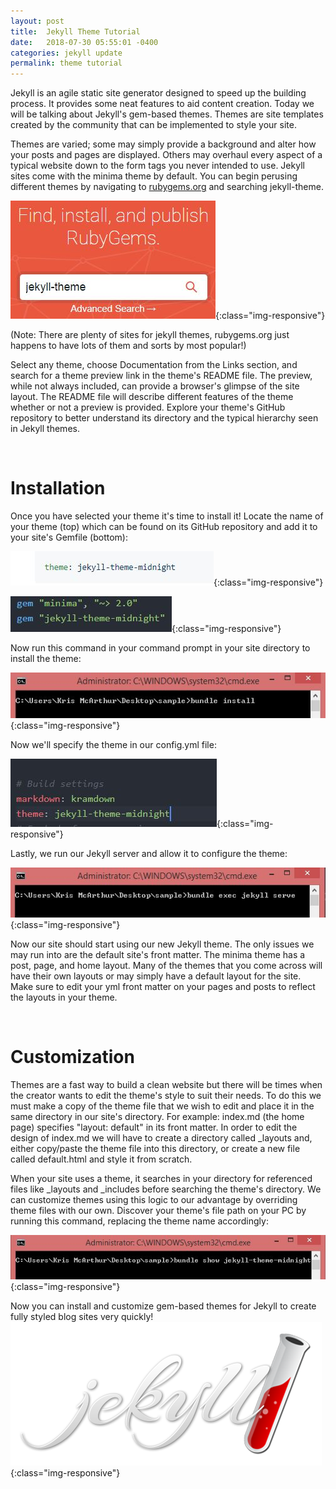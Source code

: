 ```yaml
---
layout: post
title:  Jekyll Theme Tutorial
date:   2018-07-30 05:55:01 -0400
categories: jekyll update
permalink: theme tutorial
---
```

Jekyll is an agile static site generator designed to speed up the building process. It provides some neat features to aid content creation. Today we will be talking about Jekyll's gem-based themes. Themes are site templates created by the community that can be implemented to style your site.

Themes are varied; some may simply provide a background and alter how your posts and pages are displayed. Others may overhaul every aspect of a typical website down to the form tags you never intended to use. Jekyll sites come with the minima theme by default. You can begin perusing different themes by navigating to <a href="https://rubygems.org" target="\_blank">rubygems.org</a> and searching jekyll-theme.


![rubygems.jpg](/assets/images/rubygems.jpg){:class="img-responsive"}

(Note: There are plenty of sites for jekyll themes, rubygems.org just happens to have lots of them and sorts by  most popular!)

Select any theme, choose Documentation from the Links section, and search for a theme preview link in the theme's README file. The preview, while not always included, can provide a browser's glimpse of the site layout. The README file will describe different features of the theme whether or not a preview is provided. Explore your theme's GitHub repository to better understand its directory and the typical hierarchy seen in Jekyll themes.

<br />
<h1>Installation</h1>
Once you have selected your theme it's time to install it! Locate the name of your theme (top) which can be found on its GitHub repository and add it to your site's Gemfile (bottom):

![themename.jpg](/assets/images/themename.jpg){:class="img-responsive"}

![gemfile.jpg](/assets/images/gemfile.jpg){:class="img-responsive"}

Now run this command in your command prompt in your site directory to install the theme:

![bundleinstall.jpg](/assets/images/bundleinstall.jpg){:class="img-responsive"}

Now we'll specify the theme in our config.yml file:

![themeinyml.jpg](/assets/images/themeinyml.jpg){:class="img-responsive"}

Lastly, we run our Jekyll server and allow it to configure the theme:

![bundleexec.jpg](/assets/images/bundleexec.jpg){:class="img-responsive"}

Now our site should start using our new Jekyll theme. The only issues we may run into are the default site's front matter. The minima theme has a post, page, and home layout. Many of the themes that you come across will have their own layouts or may simply have a default layout for the site. Make sure to edit your yml front matter on your pages and posts to reflect the layouts in your theme.

<br />
<h1>Customization</h1>

Themes are a fast way to build a clean website but there will be times when the creator wants to edit the theme's style to suit their needs. To do this we must make a copy of the theme file that we wish to edit and place it in the same directory in our site's directory. For example: index.md (the home page) specifies "layout: default" in its front matter. In order to edit the design of index.md we will have to create a directory called \_layouts and, either copy/paste the theme file into this directory, or create a new file called default.html and style it from scratch.

When your site uses a theme, it searches in your directory for referenced files like \_layouts and \_includes before searching the theme's directory. We can customize themes using this logic to our advantage by overriding theme files with our own. Discover your theme's file path on your PC by running this command, replacing the theme name accordingly:

![showtheme.jpg](/assets/images/showtheme.jpg){:class="img-responsive"}

Now you can install and customize gem-based themes for Jekyll to create fully styled blog sites very quickly!
![jekyll.png](/assets/images/jekyll.png){:class="img-responsive"}
